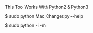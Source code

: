 This Tool Works With Python2 & Python3

$ sudo python Mac_Changer.py  --help

$ sudo python -i <your interface> -m <the desired MAC address>
